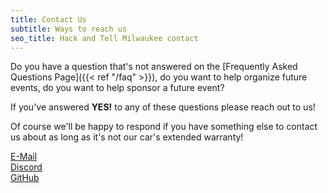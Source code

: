 ```yaml
---
title: Contact Us
subtitle: Ways to reach us
seo_title: Hack and Tell Milwaukee contact
---
```


Do you have a question that's not answered on the
[Frequently Asked Questions Page]({{< ref "/faq" >}}), do you want to help
organize future events, do you want to help sponsor a future event?

If you've answered **YES!** to any of these questions please reach out to us!

Of course we'll be happy to respond if you have something else to contact us
about as long as it's not our car's extended warranty!

[E-Mail](mailto:contact@hackandtell.rocks)  
[Discord](https://discord.gg/CGH5WYyPaG)  
[GitHub](https://github.com/HackAndTellRocks)

